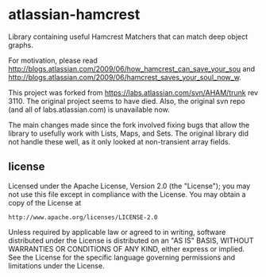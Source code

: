 atlassian-hamcrest
==================

Library containing useful Hamcrest Matchers that can match deep object graphs.

For motivation, please read http://blogs.atlassian.com/2009/06/how_hamcrest_can_save_your_sou and 
http://blogs.atlassian.com/2009/06/hamcrest_saves_your_soul_now_w.

This project was forked from https://labs.atlassian.com/svn/AHAM/trunk rev 3110.  The original project seems 
to have died.  Also, the original svn repo (and all of labs.atlassian.com) is unavailable now.


The main changes made since the fork involved fixing bugs that allow the library to usefully work with Lists,
Maps, and Sets.  The original library did not handle these well, as it only looked at non-transient array fields.


license
-------
Licensed under the Apache License, Version 2.0 (the "License");
you may not use this file except in compliance with the License.
You may obtain a copy of the License at

    http://www.apache.org/licenses/LICENSE-2.0

Unless required by applicable law or agreed to in writing, software
distributed under the License is distributed on an "AS IS" BASIS,
WITHOUT WARRANTIES OR CONDITIONS OF ANY KIND, either express or implied.
See the License for the specific language governing permissions and
limitations under the License.
